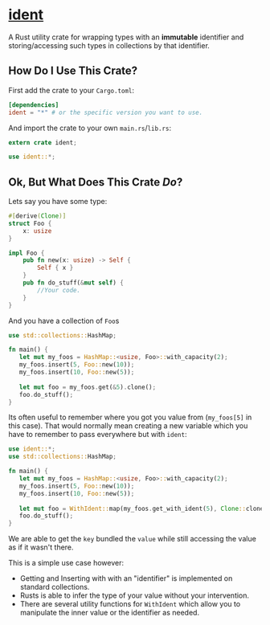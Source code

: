 # [ident](https://crates.io/crates/ident)
A Rust utility crate for wrapping types with an __immutable__ identifier and storing/accessing such types in collections by that identifier.

## How Do I Use This Crate?
First add the crate to your `Cargo.toml`:
```toml
[dependencies]
ident = "*" # or the specific version you want to use.
```
And import the crate to your own `main.rs`/`lib.rs`:
```rust
extern crate ident;

use ident::*;
```

## Ok, But What Does This Crate _Do_?
Lets say you have some type:
```rust
#[derive(Clone)]
struct Foo {
    x: usize
}

impl Foo {
    pub fn new(x: usize) -> Self {
        Self { x }
    }
    pub fn do_stuff(&mut self) {
        //Your code.
    }
}
```
And you have a collection of `Foo`s
```rust
use std::collections::HashMap;

fn main() {
   let mut my_foos = HashMap::<usize, Foo>::with_capacity(2);
   my_foos.insert(5, Foo::new(10));
   my_foos.insert(10, Foo::new(5));
   
   let mut foo = my_foos.get(&5).clone();
   foo.do_stuff();
}
```
Its often useful to remember where you got you value from (`my_foos[5]` in this case). That would normally mean creating a new variable which you have to remember to pass everywhere but with `ident`:
```rust
use ident::*;
use std::collections::HashMap;

fn main() {
   let mut my_foos = HashMap::<usize, Foo>::with_capacity(2);
   my_foos.insert(5, Foo::new(10));
   my_foos.insert(10, Foo::new(5));
   
   let mut foo = WithIdent::map(my_foos.get_with_ident(5), Clone::clone);
   foo.do_stuff();
}
```
We are able to get the `key` bundled the `value` while still accessing the value as if it wasn't there.

This is a simple use case however:
* Getting and Inserting with with an "identifier" is implemented on standard collections.
* Rusts is able to infer the type of your value without your intervention.
* There are several utility functions for `WithIdent` which allow you to manipulate the inner value or the identifier as needed.

